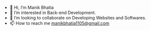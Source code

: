 - 👋 Hi, I’m Manik Bhatia
- 👀 I’m interested in Back-end Development.
- 💞️ I’m looking to collaborate on Developing Websites and Softwares.
- 📫 How to reach me manikbhatia1105@gmail.com
